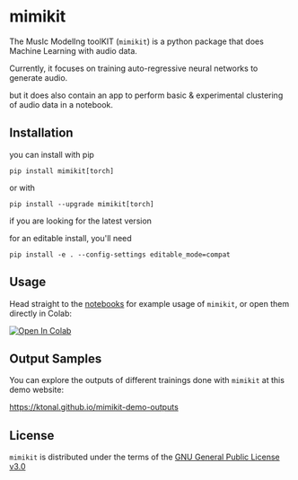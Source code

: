 # mimikit

The MusIc ModelIng toolKIT (`mimikit`) is a python package that does Machine Learning with audio data.

Currently, it focuses on training auto-regressive neural networks to generate audio.

but it does also contain an app to perform basic & experimental clustering of audio data in a notebook.

## Installation

you can install with pip
```shell script
pip install mimikit[torch]
```
or with 
```shell script
pip install --upgrade mimikit[torch]
```
if you are looking for the latest version
 
for an editable install, you'll need
```shell script
pip install -e . --config-settings editable_mode=compat
```

## Usage 

Head straight to the [notebooks](https://github.com/ktonal/mimikit-notebooks) for example usage of `mimikit`, or open them directly in Colab:

[![Open In Colab](https://colab.research.google.com/assets/colab-badge.svg)](https://colab.research.google.com/github/ktonal/mimikit-notebooks/blob/main)

## Output Samples

You can explore the outputs of different trainings done with `mimikit` at this demo website:

   https://ktonal.github.io/mimikit-demo-outputs 

## License

`mimikit` is distributed under the terms of the [GNU General Public License v3.0](https://choosealicense.com/licenses/gpl-3.0/)
